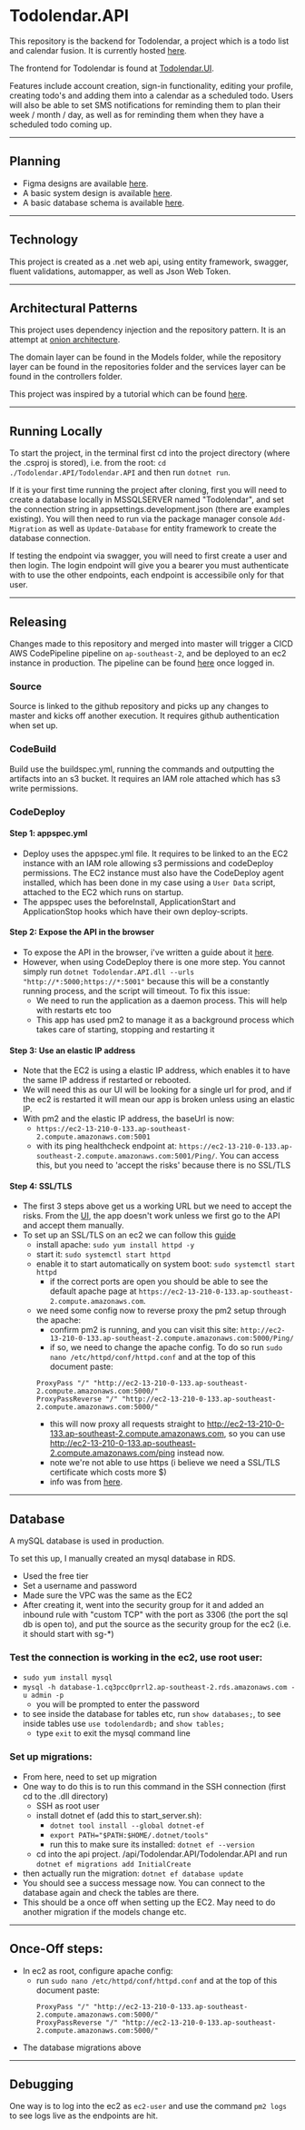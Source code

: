 # Todolendar.API

This repository is the backend for Todolendar, a project which is a todo list and calendar fusion.
It is currently hosted [here](http://todolender-ui-s3-output.s3-website-ap-southeast-2.amazonaws.com/).

The frontend for Todolendar is found at [Todolendar.UI](https://github.com/Mark-Cooper-Janssen-Vooles/Todolendar.UI).

Features include account creation, sign-in functionality, editing your profile, creating todo's and adding them into a calendar as a scheduled todo. Users will also be able to set SMS notifications for reminding them to plan their week / month / day, as well as for reminding them when they have a scheduled todo coming up.

---

## Planning
- Figma designs are available [here](https://www.figma.com/file/ona2QoEu6QzTcyffAervOy/Todolender?node-id=0%3A1&t=KPdD8o2qc6cbYQnZ-0).
- A basic system design is available [here](https://app.diagrams.net/#HMark-Cooper-Janssen-Vooles%2FTodolendar.API%2Fmaster%2FTodolendar%20System%20Design).
- A basic database schema is available [here](https://app.diagrams.net/#HMark-Cooper-Janssen-Vooles%2FTodolendar.API%2Fmaster%2FTodolendar.DB.Schema).

---

## Technology 

This project is created as a .net web api, using entity framework, swagger, fluent validations, automapper, as well as Json Web Token.

---

## Architectural Patterns 

This project uses dependency injection and the repository pattern. It is an attempt at [onion architecture](https://www.codeguru.com/csharp/understanding-onion-architecture/).

The domain layer can be found in the Models folder, while the repository layer can be found in the repositories folder and the services layer can be found in the controllers folder. 

This project was inspired by a tutorial which can be found [here](https://github.com/Mark-Cooper-Janssen-Vooles/dotnet-web-api).

---

## Running Locally 

To start the project, in the terminal first cd into the project directory (where the .csproj is stored), i.e. from the root: `cd ./Todolendar.API/Todolendar.API` and then run `dotnet run`.

If it is your first time running the project after cloning, first you will need to create a database locally in MSSQLSERVER named "Todolendar", and set the connection string in appsettings.development.json (there are examples existing). You will then need to run via the package manager console `Add-Migration` as well as `Update-Database` for entity framework to create the database connection.

If testing the endpoint via swagger, you will need to first create a user and then login. The login endpoint will give you a bearer you must authenticate with to use the other endpoints, each endpoint is accessibile only for that user. 

---

## Releasing 

Changes made to this repository and merged into master will trigger a CICD AWS CodePipeline pipeline on `ap-southeast-2`, and be deployed to an ec2 instance in production. 
The pipeline can be found [here](https://ap-southeast-2.console.aws.amazon.com/codesuite/codepipeline/pipelines/todolender-api-pipeline/view?region=ap-southeast-2) once logged in.

### Source
Source is linked to the github repository and picks up any changes to master and kicks off another execution. It requires github authentication when set up.

### CodeBuild 
Build use the buildspec.yml, running the commands and outputting the artifacts into an s3 bucket.
It requires an IAM role attached which has s3 write permissions. 

### CodeDeploy

#### Step 1: appspec.yml
- Deploy uses the appspec.yml file. It requires to be linked to an the EC2 instance with an IAM role allowing s3 permissions and codeDeploy permissions. The EC2 instance must also have the CodeDeploy agent installed, which has been done in my case using a `User Data` script, attached to the EC2 which runs on startup. 
- The appspec uses the beforeInstall, ApplicationStart and ApplicationStop hooks which have their own deploy-scripts.

#### Step 2: Expose the API in the browser
- To expose the API in the browser, i've written a guide about it [here](https://github.com/Mark-Cooper-Janssen-Vooles/devops-webdev-guide#exposing-an-api-on-an-ec2).
- However, when using CodeDeploy there is one more step. You cannot simply run `dotnet Todolendar.API.dll --urls "http://*:5000;https://*:5001"` because this will be a constantly running process, and the script will timeout. To fix this issue:
  - We need to run the application as a daemon process. This will help with restarts etc too 
  - This app has used pm2 to manage it as a background process which takes care of starting, stopping and restarting it 

#### Step 3: Use an elastic IP address
- Note that the EC2 is using a elastic IP address, which enables it to have the same IP address if restarted or rebooted. 
- We will need this as our UI will be looking for a single url for prod, and if the ec2 is restarted it will mean our app is broken unless using an elastic IP.
- With pm2 and the elastic IP address, the baseUrl is now:
  - `https://ec2-13-210-0-133.ap-southeast-2.compute.amazonaws.com:5001` 
  - with its ping healthcheck endpoint at: `https://ec2-13-210-0-133.ap-southeast-2.compute.amazonaws.com:5001/Ping/`. You can access this, but you need to 'accept the risks' because there is no SSL/TLS

#### Step 4: SSL/TLS 
- The first 3 steps above get us a working URL but we need to accept the risks. From the [UI](http://todolender-ui-s3-output.s3-website-ap-southeast-2.amazonaws.com/), the app doesn't work unless we first go to the API and accept them manually. 
- To set up an SSL/TLS on an ec2 we can follow this [guide](https://docs.aws.amazon.com/AWSEC2/latest/UserGuide/SSL-on-amazon-linux-2.html)
  - install apache: `sudo yum install httpd -y`
  - start it: `sudo systemctl start httpd`
  - enable it to start automatically on system boot: `sudo systemctl start httpd`
    - if the correct ports are open you should be able to see the default apache page at `https://ec2-13-210-0-133.ap-southeast-2.compute.amazonaws.com`. 
  - we need some config now to reverse proxy the pm2 setup through the apache:
    - confirm pm2 is running, and you can visit this site: `http://ec2-13-210-0-133.ap-southeast-2.compute.amazonaws.com:5000/Ping/`
    - if so, we need to change the apache config. To do so run `sudo nano /etc/httpd/conf/httpd.conf` and at the top of this document paste: 
    ````
    ProxyPass "/" "http://ec2-13-210-0-133.ap-southeast-2.compute.amazonaws.com:5000/"
    ProxyPassReverse "/" "http://ec2-13-210-0-133.ap-southeast-2.compute.amazonaws.com:5000/"
    ````
    - this will now proxy all requests straight to http://ec2-13-210-0-133.ap-southeast-2.compute.amazonaws.com, so you can use http://ec2-13-210-0-133.ap-southeast-2.compute.amazonaws.com/ping instead now. 
    - note we're not able to use https (i believe we need a SSL/TLS certificate which costs more $)
    - info was from [here](https://medium.com/@iamabhi222/hosting-nodejs-application-on-aws-ec2-amazon-linux-2-ami-using-apache2-web-server-ee87ef14d20).

---

## Database 

A mySQL database is used in production. 

To set this up, I manually created an mysql database in RDS. 
- Used the free tier 
- Set a username and password
- Made sure the VPC was the same as the EC2
- After creating it, went into the security group for it and added an inbound rule with "custom TCP" with the port as 3306 (the port the sql db is open to), and put the source as the security group for the ec2 (i.e. it should start with sg-*)


### Test the connection is working in the ec2, use root user:
  - `sudo yum install mysql`
  - `mysql -h database-1.cq3pcc0prrl2.ap-southeast-2.rds.amazonaws.com -u admin -p`
    - you will be prompted to enter the password
  - to see inside the database for tables etc, run `show databases;`,  to see inside tables use `use todolendardb;` and `show tables;`
    - type `exit` to exit the mysql command line

### Set up migrations:
- From here, need to set up migration
- One way to do this is to run this command in the SSH connection (first cd to the .dll directory)
  - SSH as root user
  - install dotnet ef (add this to start_server.sh):
    - `dotnet tool install --global dotnet-ef`
    - `export PATH="$PATH:$HOME/.dotnet/tools"`
    - run this to make sure its installed: `dotnet ef --version`
  - cd into the api project. /api/Todolendar.API/Todolendar.API and run `dotnet ef migrations add InitialCreate`
- then actually run the migration: `dotnet ef database update`
- You should see a success message now. You can connect to the database again and check the tables are there. 
- This should be a once off when setting up the EC2. May need to do another migration if the models change etc. 

---

## Once-Off steps: 
- In ec2 as root, configure apache config:
  - run `sudo nano /etc/httpd/conf/httpd.conf` and at the top of this document paste: 
    ````
    ProxyPass "/" "http://ec2-13-210-0-133.ap-southeast-2.compute.amazonaws.com:5000/"
    ProxyPassReverse "/" "http://ec2-13-210-0-133.ap-southeast-2.compute.amazonaws.com:5000/"
    ````
- The database migrations above

---

## Debugging 

One way is to log into the ec2 as `ec2-user` and use the command `pm2 logs` to see logs live as the endpoints are hit.